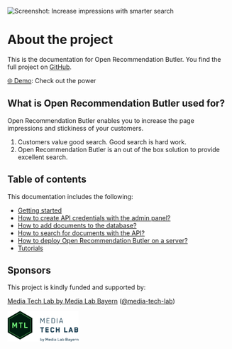 ![Screenshot: Increase impressions with smarter search](img/HeaderSM.jpg)

# About the project

This is the documentation for Open Recommendation Butler. You find the full project on [GitHub](https://github.com/open-recommendation-butler/).

<a href="https://open-recommendation-butler.tech/"> 🌐 Demo</a>: Check out the power

## What is Open Recommendation Butler used for?

Open Recommendation Butler enables you to increase the page impressions and stickiness of your customers. 

1. Customers value good search. Good search is hard work. 
2. Open Recommendation Butler is an out of the box solution to provide excellent search.

## Table of contents
This documentation includes the following:

- [Getting started](/getting_started/)
- [How to create API credentials with the admin panel?](/credentials/)
- [How to add documents to the database?](/add_documents/)
- [How to search for documents with the API?](/search/)
- [How to deploy Open Recommendation Butler on a server?](/deploying/)
- [Tutorials](/tutorials/)


## Sponsors

This project is kindly funded and supported by:

<a href="https://media-tech-lab.com">Media Tech Lab by Media Lab Bayern</a> (<a href="https://github.com/media-tech-lab">@media-tech-lab</a>)

<a href="https://media-tech-lab.com">
    <img src="https://raw.githubusercontent.com/media-tech-lab/.github/main/assets/mtl-powered-by.png" width="160" title="Media Tech Lab powered by logo">
</a>